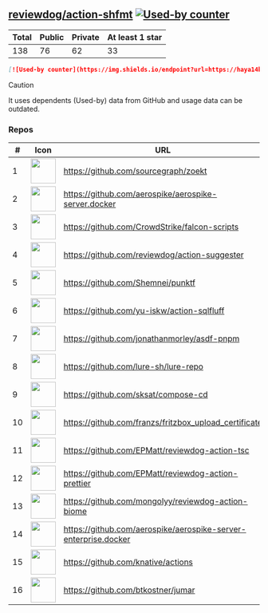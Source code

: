 





## [reviewdog/action-shfmt](https://github.com/reviewdog/action-shfmt) [![Used-by counter](https://img.shields.io/endpoint?url=https://haya14busa.github.io/github-used-by/data/reviewdog/action-shfmt/shieldsio.json)](https://github.com/haya14busa/github-used-by/repo/reviewdog/action-shfmt)

| Total | Public | Private | At least 1 star
| ----- | ------ | ------- | ---------------
| 138 | 76 | 62 | 33 |

```md
[![Used-by counter](https://img.shields.io/endpoint?url=https://haya14busa.github.io/github-used-by/data/reviewdog/action-shfmt/shieldsio.json)](https://github.com/haya14busa/github-used-by/repo/reviewdog/action-shfmt)
```

> [!CAUTION]
> It uses dependents (Used-by) data from GitHub and usage data can be outdated.

### Repos

| # | Icon | URL | Stars |
| -- | -- | -- | -- | 
|1|<img src="https://github.com/sourcegraph.png" width=50 height=50>|https://github.com/sourcegraph/zoekt|531|
|2|<img src="https://github.com/aerospike.png" width=50 height=50>|https://github.com/aerospike/aerospike-server.docker|140|
|3|<img src="https://github.com/CrowdStrike.png" width=50 height=50>|https://github.com/CrowdStrike/falcon-scripts|124|
|4|<img src="https://github.com/reviewdog.png" width=50 height=50>|https://github.com/reviewdog/action-suggester|99|
|5|<img src="https://github.com/Shemnei.png" width=50 height=50>|https://github.com/Shemnei/punktf|75|
|6|<img src="https://github.com/yu-iskw.png" width=50 height=50>|https://github.com/yu-iskw/action-sqlfluff|64|
|7|<img src="https://github.com/jonathanmorley.png" width=50 height=50>|https://github.com/jonathanmorley/asdf-pnpm|59|
|8|<img src="https://github.com/lure-sh.png" width=50 height=50>|https://github.com/lure-sh/lure-repo|50|
|9|<img src="https://github.com/sksat.png" width=50 height=50>|https://github.com/sksat/compose-cd|39|
|10|<img src="https://github.com/franzs.png" width=50 height=50>|https://github.com/franzs/fritzbox_upload_certificate|37|
|11|<img src="https://github.com/EPMatt.png" width=50 height=50>|https://github.com/EPMatt/reviewdog-action-tsc|19|
|12|<img src="https://github.com/EPMatt.png" width=50 height=50>|https://github.com/EPMatt/reviewdog-action-prettier|18|
|13|<img src="https://github.com/mongolyy.png" width=50 height=50>|https://github.com/mongolyy/reviewdog-action-biome|17|
|14|<img src="https://github.com/aerospike.png" width=50 height=50>|https://github.com/aerospike/aerospike-server-enterprise.docker|15|
|15|<img src="https://github.com/knative.png" width=50 height=50>|https://github.com/knative/actions|11|
|16|<img src="https://github.com/btkostner.png" width=50 height=50>|https://github.com/btkostner/jumar|5|
